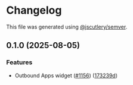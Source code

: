 # Changelog

This file was generated using [@jscutlery/semver](https://github.com/jscutlery/semver).

## 0.1.0 (2025-08-05)


### Features

* Outbound Apps widget ([#1156](https://github.com/descope/descope-js/issues/1156)) ([173239d](https://github.com/descope/descope-js/commit/173239d5e11803a07b691297474084e10b7eeece))
